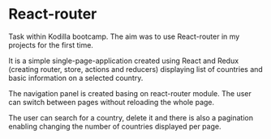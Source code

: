 # React-router
Task within Kodilla bootcamp. The aim was to use React-router in my projects for the first time.

It is a simple single-page-application created using React and Redux (creating router, store, actions and reducers) displaying list of countries and basic information on a selected country.

The navigation panel is created basing on react-router module. The user can switch between pages without reloading the whole page.

The user can search for a country, delete it and there is also a pagination enabling changing the number of countries displayed per page.
